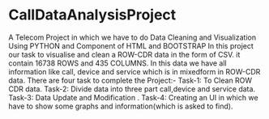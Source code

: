 # CallDataAnalysisProject
A Telecom Project in which we have to do Data Cleaning and Visualization Using PYTHON and Component of HTML and BOOTSTRAP
In this project our task to visualise and clean a ROW-CDR data
in the form of CSV.
it contain 16738 ROWS and 435 COLUMNS. In this data we have all information 
like call, device and service which is in mixedform in ROW-CDR data.
There are four task to complete the Project:-
Task-1: To Clean ROW CDR data.
Task-2: Divide data into three part call,device and service data.
Task-3: Data Update and Modification .
Task-4: Creating an UI in which we have to show some graphs and information(which is asked to find).
